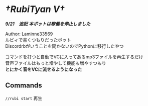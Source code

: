 # ***†RubiTyan V†***

***9/21　追記***
***本ボットは稼働を停止しました***

Author: Laminne33569  
ルビィで書くつもりだったボット  
Discordrbがいうことを聞かないのでPythonに移行したやつ  

コマンドを打つと自動でVCに入ってあるmp3ファイルを再生するだけ  
音声ファイルはもっと増やして機能も増やすつもり  
**とにかく音をVCに流せるようになった**

## Commands  
`//rubi start` 再生
